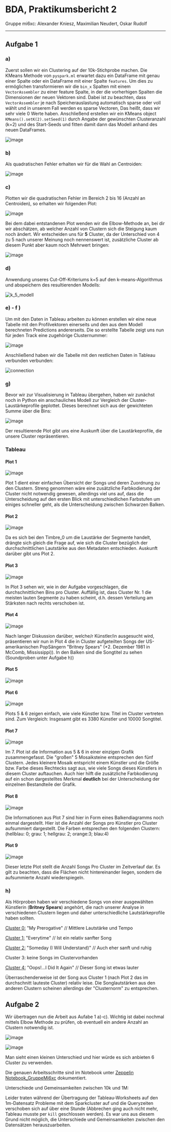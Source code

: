 # BDA, Praktikumsbericht 2

Gruppe mi6xc: Alexander Kniesz, Maximilian Neudert, Oskar Rudolf

---

<script type="text/javascript" src="http://cdn.mathjax.org/mathjax/latest/MathJax.js?config=TeX-AMS-MML_HTMLorMML"></script>
<script type="text/x-mathjax-config">
    MathJax.Hub.Config({ tex2jax: {inlineMath: [['$', '$']]}, messageStyle: "none" });
</script>

## Aufgabe 1

### a)

Zuerst sollen wir ein Clustering auf der 10k-Stichprobe machen.
Die KMeans Methode von `pyspark.ml` erwartet dazu ein DataFrame mit genau einer Spalte oder ein DataFrame mit einer Spalte `features`. Um dies zu ermöglichen transformieren wir die `bin_x` Spalten mit einem `VectorAssembler` zu einer feature Spalte, in der die vorherhigen Spalten die Dimensionen der neuen Vektoren sind.
Dabei ist zu beachten, dass `VectorAssembler` je nach Speicherauslastung automatisch sparse oder voll wählt und in unserem Fall werden es sparse Vectoren, Das heißt, dass wir sehr viele 0 Werte haben.
Anschließend erstellen wir ein KMeans object `KMeans().setK(2).setSeed(1)` durch Angabe der gewünschten Clusteranzahl (k=2) und des Start-Seeds und fitten damit dann das Modell anhand des neuen DataFrames.

![image](res/1-00.png)

### b)

Als quadratischen Fehler erhalten wir für die Wahl an Centroiden:

![image](res/1-01.png)

### c)

Plotten wir die quadratischen Fehler im Bereich 2 bis 16 (Anzahl an Centroiden), so erhalten wir folgenden Plot:

![image](res/1-02.png)

Bei dem dabei entstandenen Plot wenden wir die Elbow-Methode an, bei dir wir abschätzen, ab welcher Anzahl von Clustern sich die Steigung kaum noch ändert. Wir entscheiden uns für **5** Cluster, da der Unterschied von 4 zu 5 nach unserer Meinung noch nennenswert ist, zusätzliche Cluster ab diesem Punkt aber kaum noch Mehrwert bringen:

![image](res/1-03.png)

### d)

Anwendung unseres Cut-Off-Kriteriums k=5 auf den k-means-Algorithmus und abspeichern des resultierenden Modells:

![k_5_modell](res/k_5_modell.png)

### e) - f )

Um mit den Daten in Tableau arbeiten zu können erstellen wir eine neue Tabelle mit den Profilvektoren einerseits und den aus dem Modell berechneten Predictions andererseits. Die so erstellte Tabelle zeigt uns nun für jeden Track eine zugehörige Clusternummer:

![image](res/1-04.png)

Anschließend haben wir die Tabelle mit den restlichen Daten in Tableau verbunden verbunden:

![connection](res/connect_to_k_means.png)

### g)

Bevor wir zur Visualisierung in Tableau übergehen, haben wir zunächst noch in Python ein anschauliches Modell zur Vergleich der Cluster-Laustärkeprofile geplottet. Dieses berechnet sich aus der gewichteten Summe über die Bins:

![image](res/1-05.png)

Der resultierende Plot gibt uns eine Auskunft über die Laustärkeprofile, die unsere Cluster repräsentieren.

<div style="page-break-after: always;"></div>

### Tableau

#### Plot 1

![image](res/tab-01.png)

Plot 1 dient einer einfachen Übersicht der Songs und deren Zuordnung zu den Clustern. Streng genommen wäre eine zusätzliche Farbkodierung der Cluster nicht notwendig gewesen, allerdings viel uns auf, dass die Unterscheidung auf den ersten Blick mit unterschiedlichen Farbstufen um einiges schneller geht, als die Unterscheidung zwischen Schwarzen Balken.

<div style="page-break-after: always;"></div>

#### Plot 2

![image](res/tab-02.png)

Da es sich bei den Timbre_0 um die Laustärke der Segmente handelt, drängte sich gleich die Frage auf, wie sich die Cluster bezüglich der durchschnittlichen Lautstärke aus den Metadaten entschieden. Auskunft darüber gibt uns Plot 2.

<div style="page-break-after: always;"></div>

#### Plot 3

![image](res/tab-03.png)

In Plot 3 sehen wir, wie in der Aufgabe vorgeschlagen, die durchschnittlichen Bins pro Cluster. Auffällig ist, dass Cluster Nr. 1 die meisten lauten Segmente zu haben scheint, d.h. dessen Verteilung am Stärksten nach rechts verschoben ist.

<div style="page-break-after: always;"></div>

#### Plot 4

![image](res/tab-04.png)

Nach langer Diskussion darüber, welche/r Künstler/in ausgesucht wird, präsentieren wir nun in Plot 4 die in Cluster aufgeteilten Songs der US-amerikanischen PopSängern "Britney Spears" (\*2. Dezember 1981 in McComb, Mississippi)). In den Balken sind die Songtitel zu sehen (Soundproben unter Aufgabe h))

<div style="page-break-after: always;"></div>

#### Plot 5

![image](res/tab-05.png)

<div style="page-break-after: always;"></div>

#### Plot 6

![image](res/tab-06.png)

Plots 5 & 6 zeigen einfach, wie viele Künstler bzw. Titel im Cluster vertreten sind. Zum Vergleich: Insgesamt gibt es 3380 Künstler und 10000 Songtitel.

<div style="page-break-after: always;"></div>

#### Plot 7

![image](res/tab-07.png)

Im 7. Plot ist die Information aus 5 & 6 in einer einzigen Grafik zusammengefasst. Die "großen" 5 Mosaiksteine entsprechen den fünf Clustern. Jedes kleinere Mosaik entspricht einem Künstler und die Größe bzw. Farbe dieses Rechtecks sagt aus, wie viele Songs dieses Künstlers in diesem Cluster auftauchen. Auch hier hilft die zusätzliche Farbkodierung auf ein schon dargestelltes Merkmal **deutlich** bei der Unterscheidung der einzelnen Bestandteile der Grafik.

<div style="page-break-after: always;"></div>

#### Plot 8

![image](res/tab-08.png)

Die Informationen aus Plot 7 sind hier in Form eines Balkendiagramms noch einmal dargestellt. Hier ist die Anzahl der Songs pro Künstler pro Cluster aufsummiert dargestellt. Die Farben entsprechen den folgenden Clustern: (hellblau: 0; grau: 1; hellgrau: 2; orange:3; blau:4)

<div style="page-break-after: always;"></div>

#### Plot 9

![image](res/tab-09.png)

Dieser letzte Plot stellt die Anzahl Songs Pro Cluster im Zeitverlauf dar. Es gilt zu beachten, dass die Flächen nicht hintereinander liegen, sondern die aufsummierte Anzahl wiederspiegeln.

### h)

Als Hörproben haben wir verschiedene Songs von einer ausgewählten Künstlerin (**Britney Spears**) angehört, die nach unserer Analyse in verschiedenen Clustern liegen und daher unterschiedliche Lautstärkeprofile haben sollten.

[Cluster 0:](https://www.youtube.com/watch?v=dIOH8Trfas4&ab_channel=BritneySpearsVEVO "Britney Spears - My Prerogative") "My Prerogative" // Mittlere Lautstärke und Tempo

[Cluster 1:](https://www.youtube.com/watch?v=8YzabSdk7ZA&ab_channel=BritneySpearsVEVO "Britney Spears - Everytime") "Everytime" // Ist ein relativ sanfter Song

[Cluster 2:](https://www.youtube.com/watch?v=kBtBfGxNqpY&ab_channel=BritneySpearsVEVOO "Britney Spears - Someday (I Will Understand)") "Someday (I Will Understand)" // Auch eher sanft und ruhig

Cluster 3: keine Songs im Clustervorhanden

[Cluster 4:](https://www.youtube.com/watch?v=CduA0TULnow&ab_channel=BritneySpearsVEVO "Britney Spears - Oops!...I Did It Again (Official Video)") "Oops!...I Did It Again" // Dieser Song ist etwas lauter

Überraschenderweise ist der Song aus Cluster 1 (nach Plot 2 das im durchschnitt lauteste Cluster) relativ leise. Die Songlautstärken aus den anderen Clustern scheinen allerdings der "Clusternorm" zu entsprechen.

<div style="page-break-after: always;"></div>

## Aufgabe 2

Wir übertragen nun die Arbeit aus Aufabe 1 a)-c).
Wichtig ist dabei nochmal mittels Elbow Methode zu prüfen, ob eventuell ein andere Anzahl an Clustern notwendig ist.

![image](res/1-06.png)

![image](res/1-07.png)

Man sieht einen kleinen Unterschied und hier würde es sich anbieten 6 Cluster zu verwenden.

Die genauen Arbeitsschritte sind im Notebook unter [Zeppelin Notebook_GruppeMi6xc](https://141.100.62.87:7070/#/notebook/2EB72FHYP") dokumentiert.

Unterschiede und Gemeinsamkeiten zwischen 10k und 1M:

Leider traten während der Übertragung der Tableau-Worksheets auf den 1m-Datensatz Probleme mit dem Sparkcluster auf und die Queryzeiten verschoben sich auf über eine Stunde (Abbrechen ging auch nicht mehr, Tableau musste per `kill` geschlossen werden). Es war uns aus diesem Grund nicht möglich, die Unterschiede und Gemeinsamkeiten zwischen den Datensätzen herauszuarbeiten.
